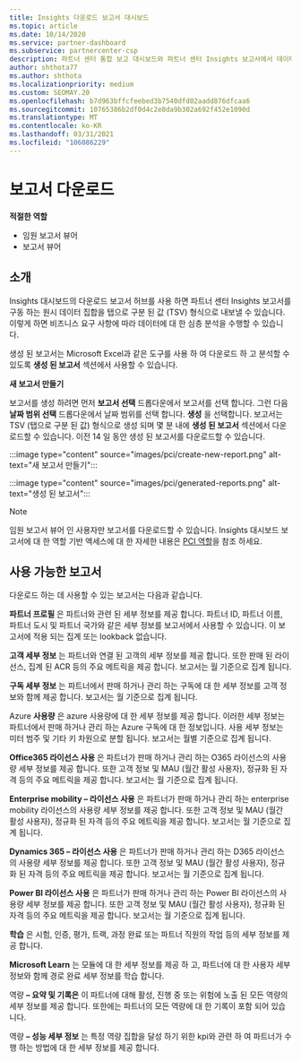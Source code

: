 ```yaml
---
title: Insights 다운로드 보고서 대시보드
ms.topic: article
ms.date: 10/14/2020
ms.service: partner-dashboard
ms.subservice: partnercenter-csp
description: 파트너 센터 통합 보고 대시보드와 파트너 센터 Insights 보고서에서 데이터를 다운로드 하 고 내보내는 방법에 대해 알아봅니다.
author: shthota77
ms.author: shthota
ms.localizationpriority: medium
ms.custom: SEOMAY.20
ms.openlocfilehash: b7d963bffcfeebed3b7540dfd02aadd876dfcaa6
ms.sourcegitcommit: 10765386b2df0d4c2e8da9b302a692f452e1090d
ms.translationtype: MT
ms.contentlocale: ko-KR
ms.lasthandoff: 03/31/2021
ms.locfileid: "106086229"
---
```

# <a name="download-reports"></a>보고서 다운로드

**적절한 역할**

- 임원 보고서 뷰어
- 보고서 뷰어

## <a name="introduction"></a>소개

Insights 대시보드의 다운로드 보고서 허브를 사용 하면 파트너 센터 Insights 보고서를 구동 하는 원시 데이터 집합을 탭으로 구분 된 값 (TSV) 형식으로 내보낼 수 있습니다. 이렇게 하면 비즈니스 요구 사항에 따라 데이터에 대 한 심층 분석을 수행할 수 있습니다.

생성 된 보고서는 Microsoft Excel과 같은 도구를 사용 하 여 다운로드 하 고 분석할 수 있도록 **생성 된 보고서** 섹션에서 사용할 수 있습니다.

**새 보고서 만들기**

보고서를 생성 하려면 먼저 **보고서 선택** 드롭다운에서 보고서를 선택 합니다. 그런 다음 **날짜 범위 선택** 드롭다운에서 날짜 범위를 선택 합니다. **생성** 을 선택합니다. 보고서는 TSV (탭으로 구분 된 값) 형식으로 생성 되며 몇 분 내에 **생성 된 보고서** 섹션에서 다운로드할 수 있습니다. 이전 14 일 동안 생성 된 보고서를 다운로드할 수 있습니다.

:::image type="content" source="images/pci/create-new-report.png" alt-text="새 보고서 만들기":::

:::image type="content" source="images/pci/generated-reports.png" alt-text="생성 된 보고서":::

>[!NOTE] 
>임원 보고서 뷰어 인 사용자만 보고서를 다운로드할 수 있습니다. Insights 대시보드 보고서에 대 한 역할 기반 액세스에 대 한 자세한 내용은 [PCI 역할](pci-roles.md)을 참조 하세요. 

## <a name="available-reports"></a>사용 가능한 보고서

다운로드 하는 데 사용할 수 있는 보고서는 다음과 같습니다.

**파트너 프로필** 은 파트너와 관련 된 세부 정보를 제공 합니다. 파트너 ID, 파트너 이름, 파트너 도시 및 파트너 국가와 같은 세부 정보를 보고서에서 사용할 수 있습니다. 이 보고서에 적용 되는 집계 또는 lookback 없습니다.

**고객 세부 정보** 는 파트너와 연결 된 고객의 세부 정보를 제공 합니다. 또한 판매 된 라이선스, 집계 된 ACR 등의 주요 메트릭을 제공 합니다. 보고서는 월 기준으로 집계 됩니다.

**구독 세부 정보** 는 파트너에서 판매 하거나 관리 하는 구독에 대 한 세부 정보를 고객 정보와 함께 제공 합니다. 보고서는 월 기준으로 집계 됩니다.

Azure **사용량** 은 azure 사용량에 대 한 세부 정보를 제공 합니다. 이러한 세부 정보는 파트너에서 판매 하거나 관리 하는 Azure 구독에 대 한 정보입니다. 사용 세부 정보는 미터 범주 및 기타 키 차원으로 분할 됩니다. 보고서는 월별 기준으로 집계 됩니다.

**Office365 라이선스 사용** 은 파트너가 판매 하거나 관리 하는 O365 라이선스의 사용량 세부 정보를 제공 합니다. 또한 고객 정보 및 MAU (월간 활성 사용자), 정규화 된 자격 등의 주요 메트릭을 제공 합니다. 보고서는 월 기준으로 집계 됩니다.

**Enterprise mobility – 라이선스 사용**  은 파트너가 판매 하거나 관리 하는 enterprise mobility 라이선스의 사용량 세부 정보를 제공 합니다. 또한 고객 정보 및 MAU (월간 활성 사용자), 정규화 된 자격 등의 주요 메트릭을 제공 합니다. 보고서는 월 기준으로 집계 됩니다.

**Dynamics 365 – 라이선스 사용** 은 파트너가 판매 하거나 관리 하는 D365 라이선스의 사용량 세부 정보를 제공 합니다. 또한 고객 정보 및 MAU (월간 활성 사용자), 정규화 된 자격 등의 주요 메트릭을 제공 합니다. 보고서는 월 기준으로 집계 됩니다.

**Power BI 라이선스 사용** 은 파트너가 판매 하거나 관리 하는 Power BI 라이선스의 사용량 세부 정보를 제공 합니다. 또한 고객 정보 및 MAU (월간 활성 사용자), 정규화 된 자격 등의 주요 메트릭을 제공 합니다. 보고서는 월 기준으로 집계 됩니다.

**학습** 은 시험, 인증, 평가, 트랙, 과정 완료 또는 파트너 직원의 작업 등의 세부 정보를 제공 합니다.

**Microsoft Learn** 는 모듈에 대 한 세부 정보를 제공 하 고, 파트너에 대 한 사용자 세부 정보와 함께 경로 완료 세부 정보를 학습 합니다.

역량 **– 요약 및 기록은** 이 파트너에 대해 활성, 진행 중 또는 위험에 노출 된 모든 역량의 세부 정보를 제공 합니다. 또한에는 파트너의 모든 역량에 대 한 기록이 포함 되어 있습니다.

역량 **– 성능 세부 정보** 는 특정 역량 집합을 달성 하기 위한 kpi와 관련 하 여 파트너가 수행 하는 방법에 대 한 세부 정보를 제공 합니다.

